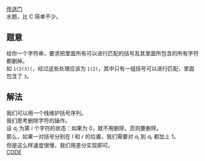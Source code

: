 [传送门](https://www.luogu.com.cn/problem/AT_abc307_d)      
水题，比 C 简单不少。       
## 题意   
给你一个字符串，要求把里面所有可以进行匹配的括号及其里面所包含的所有字符都删掉。     
如 `1(2(3)(`，经过这些处理应该为 `1(2(`，其中只有一组括号可以进行匹配，里面包含了 `3`。          
## 解法
我们可以用一个栈维护括号序列。       
我们思考删除字符的操作。     
设 $a_i$ 为第 $i$ 个字符的状态：如果为 $0$，就不用删除，否则要删除。      
那么，如果一对括号分别在 $l$ 和 $r$ 的位置，我们需要对 $a_l$ 到 $a_r$ 都加上 $1$。    
但是这么样速度很慢，我们用差分实现即可。      
[CODE](https://www.luogu.com.cn/paste/f4930yc3)